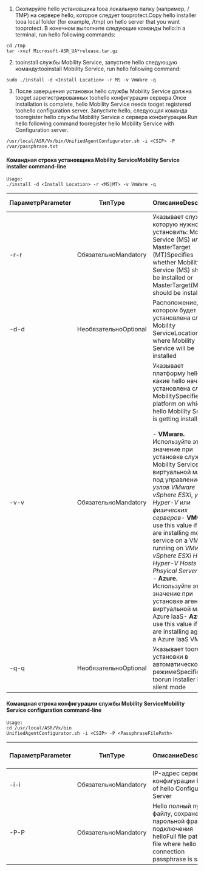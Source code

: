 1. <span data-ttu-id="3dfbe-101">Скопируйте hello установщика tooa локальную папку (например, / TMP) на сервере hello, которое следует tooprotect.</span><span class="sxs-lookup"><span data-stu-id="3dfbe-101">Copy hello installer tooa local folder (for example, /tmp) on hello server that you want tooprotect.</span></span> <span data-ttu-id="3dfbe-102">В конечном выполните следующие команды hello:</span><span class="sxs-lookup"><span data-stu-id="3dfbe-102">In a terminal, run hello following commands:</span></span>
  ```
  cd /tmp
  tar -xvzf Microsoft-ASR_UA*release.tar.gz
  ```
2. <span data-ttu-id="3dfbe-103">tooinstall службы Mobility Service, запустите hello следующую команду:</span><span class="sxs-lookup"><span data-stu-id="3dfbe-103">tooinstall Mobility Service, run hello following command:</span></span>

  ```
  sudo ./install -d <Install Location> -r MS -v VmWare -q
  ```
3. <span data-ttu-id="3dfbe-104">После завершения установки hello службы Mobility Service должна tooget зарегистрированных toohello конфигурации сервера.</span><span class="sxs-lookup"><span data-stu-id="3dfbe-104">Once installation is complete, hello Mobility Service needs tooget registered toohello configuration server.</span></span> <span data-ttu-id="3dfbe-105">Запустите hello, следующая команда tooregister hello службы Mobility Service с сервера конфигурации.</span><span class="sxs-lookup"><span data-stu-id="3dfbe-105">Run hello following command tooregister hello Mobility Service with Configuration server.</span></span>

  ```
  /usr/local/ASR/Vx/bin/UnifiedAgentConfigurator.sh -i <CSIP> -P /var/passphrase.txt
  ```

#### <a name="mobility-service-installer-command-line"></a><span data-ttu-id="3dfbe-106">Командная строка установщика Mobility Service</span><span class="sxs-lookup"><span data-stu-id="3dfbe-106">Mobility Service installer command-line</span></span>

```
Usage:
./install -d <Install Location> -r <MS|MT> -v VmWare -q
```

|<span data-ttu-id="3dfbe-107">Параметр</span><span class="sxs-lookup"><span data-stu-id="3dfbe-107">Parameter</span></span>|<span data-ttu-id="3dfbe-108">Тип</span><span class="sxs-lookup"><span data-stu-id="3dfbe-108">Type</span></span>|<span data-ttu-id="3dfbe-109">Описание</span><span class="sxs-lookup"><span data-stu-id="3dfbe-109">Description</span></span>|<span data-ttu-id="3dfbe-110">Возможные значения</span><span class="sxs-lookup"><span data-stu-id="3dfbe-110">Possible values</span></span>|
|-|-|-|-|
|<span data-ttu-id="3dfbe-111">-r</span><span class="sxs-lookup"><span data-stu-id="3dfbe-111">-r</span></span> |<span data-ttu-id="3dfbe-112">Обязательно</span><span class="sxs-lookup"><span data-stu-id="3dfbe-112">Mandatory</span></span>|<span data-ttu-id="3dfbe-113">Указывает службу, которую нужно установить: Mobility Service (MS) или MasterTarget (MT)</span><span class="sxs-lookup"><span data-stu-id="3dfbe-113">Specifies whether Mobility Service (MS) should be installed or MasterTarget(MT) should be installed</span></span>|<span data-ttu-id="3dfbe-114">MS</span><span class="sxs-lookup"><span data-stu-id="3dfbe-114">MS</span></span> </br> <span data-ttu-id="3dfbe-115">MT</span><span class="sxs-lookup"><span data-stu-id="3dfbe-115">MT</span></span>|
|<span data-ttu-id="3dfbe-116">-d</span><span class="sxs-lookup"><span data-stu-id="3dfbe-116">-d</span></span> |<span data-ttu-id="3dfbe-117">Необязательно</span><span class="sxs-lookup"><span data-stu-id="3dfbe-117">Optional</span></span>|<span data-ttu-id="3dfbe-118">Расположение, в котором будет установлена служба Mobility Service</span><span class="sxs-lookup"><span data-stu-id="3dfbe-118">Location where Mobility Service will be installed</span></span>|<span data-ttu-id="3dfbe-119">/usr/local/ASR</span><span class="sxs-lookup"><span data-stu-id="3dfbe-119">/usr/local/ASR</span></span>|
|<span data-ttu-id="3dfbe-120">-v</span><span class="sxs-lookup"><span data-stu-id="3dfbe-120">-v</span></span>|<span data-ttu-id="3dfbe-121">Обязательно</span><span class="sxs-lookup"><span data-stu-id="3dfbe-121">Mandatory</span></span>|<span data-ttu-id="3dfbe-122">Указывает платформу hello, на какие hello начало установлена служба Mobility</span><span class="sxs-lookup"><span data-stu-id="3dfbe-122">Specifies hello platform on which hello Mobility Service is getting installed</span></span> </br> </br><span data-ttu-id="3dfbe-123">- **VMware.** Используйте это значение при установке службы Mobility Service на виртуальной машине под управлением *узлов VMware vSphere ESXi*, *узлов Hyper-V* или *физических серверов*</span><span class="sxs-lookup"><span data-stu-id="3dfbe-123">- **VMware** : use this value if you are installing mobility service on a VM running on *VMware vSphere ESXi Hosts*, *Hyper-V Hosts* and *Phsyical Servers*</span></span> </br> <span data-ttu-id="3dfbe-124">- **Azure.** Используйте это значение при установке агента на виртуальной машине Azure IaaS</span><span class="sxs-lookup"><span data-stu-id="3dfbe-124">- **Azure** : use this value if you are installing agent on a Azure IaaS VM</span></span>| <span data-ttu-id="3dfbe-125">VMware</span><span class="sxs-lookup"><span data-stu-id="3dfbe-125">VMware</span></span> </br> <span data-ttu-id="3dfbe-126">Таблицы Azure</span><span class="sxs-lookup"><span data-stu-id="3dfbe-126">Azure</span></span>|
|<span data-ttu-id="3dfbe-127">-q</span><span class="sxs-lookup"><span data-stu-id="3dfbe-127">-q</span></span>|<span data-ttu-id="3dfbe-128">Необязательно</span><span class="sxs-lookup"><span data-stu-id="3dfbe-128">Optional</span></span>|<span data-ttu-id="3dfbe-129">Указывает toorun установки в автоматическом режиме</span><span class="sxs-lookup"><span data-stu-id="3dfbe-129">Specifies toorun installer in silent mode</span></span>| <span data-ttu-id="3dfbe-130">Недоступно</span><span class="sxs-lookup"><span data-stu-id="3dfbe-130">N/A</span></span>|


#### <a name="mobility-service-configuration-command-line"></a><span data-ttu-id="3dfbe-131">Командная строка конфигурации службы Mobility Service</span><span class="sxs-lookup"><span data-stu-id="3dfbe-131">Mobility Service configuration command-line</span></span>

```
Usage:
cd /usr/local/ASR/Vx/bin
UnifiedAgentConfigurator.sh -i <CSIP> -P <PassphraseFilePath>
```

|<span data-ttu-id="3dfbe-132">Параметр</span><span class="sxs-lookup"><span data-stu-id="3dfbe-132">Parameter</span></span>|<span data-ttu-id="3dfbe-133">Тип</span><span class="sxs-lookup"><span data-stu-id="3dfbe-133">Type</span></span>|<span data-ttu-id="3dfbe-134">Описание</span><span class="sxs-lookup"><span data-stu-id="3dfbe-134">Description</span></span>|<span data-ttu-id="3dfbe-135">Возможные значения</span><span class="sxs-lookup"><span data-stu-id="3dfbe-135">Possible values</span></span>|
|-|-|-|-|
|<span data-ttu-id="3dfbe-136">-i</span><span class="sxs-lookup"><span data-stu-id="3dfbe-136">-i</span></span> |<span data-ttu-id="3dfbe-137">Обязательно</span><span class="sxs-lookup"><span data-stu-id="3dfbe-137">Mandatory</span></span>|<span data-ttu-id="3dfbe-138">IP-адрес сервера конфигурации hello</span><span class="sxs-lookup"><span data-stu-id="3dfbe-138">IP of hello Configuration Server</span></span>|<span data-ttu-id="3dfbe-139">Любой допустимый IP-адрес</span><span class="sxs-lookup"><span data-stu-id="3dfbe-139">Any valid IP Address</span></span>|
|<span data-ttu-id="3dfbe-140">-P</span><span class="sxs-lookup"><span data-stu-id="3dfbe-140">-P</span></span> |<span data-ttu-id="3dfbe-141">Обязательно</span><span class="sxs-lookup"><span data-stu-id="3dfbe-141">Mandatory</span></span>|<span data-ttu-id="3dfbe-142">Hello полный путь к файлу, сохранения парольной фразы подключения hello</span><span class="sxs-lookup"><span data-stu-id="3dfbe-142">Full file path hello file where hello connection passphrase is saved</span></span>|<span data-ttu-id="3dfbe-143">Любая допустимая папка</span><span class="sxs-lookup"><span data-stu-id="3dfbe-143">Any valid folder</span></span>|
